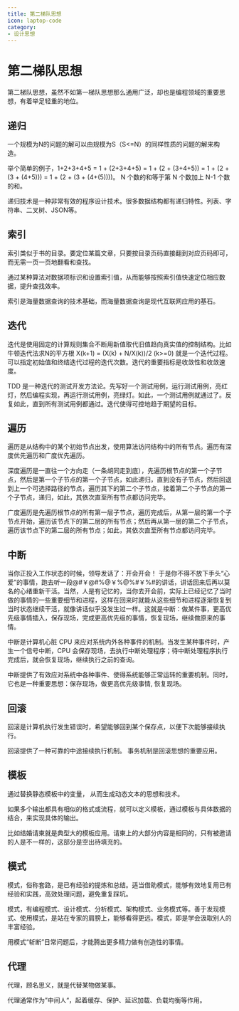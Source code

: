 ```yaml
---
title: 第二梯队思想
icon: laptop-code
category:
- 设计思想
---
```



# 第二梯队思想
第二梯队思想，虽然不如第一梯队思想那么通用广泛，却也是编程领域的重要思想，有着举足轻重的地位。


## 递归

一个规模为N的问题的解可以由规模为S（S<=N）的同样性质的问题的解来构造。

举个简单的例子，1+2+3+4+5 = 1 + (2+3+4+5) = 1 + (2 + (3+4+5)) = 1 + (2 + (3 + (4+5))) = 1 + (2 + (3 + (4+(5))))。 N 个数的和等于第 N 个数加上 N-1 个数的和。

递归技术是一种非常有效的程序设计技术。很多数据结构都有递归特性。列表、字符串、二叉树、JSON等。



## 索引

索引类似于书的目录。要定位某篇文章，只要按目录页码直接翻到对应页码即可，而无需一页一页地翻看和查找。

通过某种算法对数据项标识和设置索引值，从而能够按照索引值快速定位相应数据，提升查找效率。

索引是海量数据查询的技术基础，而海量数据查询是现代互联网应用的基石。



## 迭代

迭代是使用固定的计算规则集合不断用新值取代旧值趋向真实值的控制结构。比如牛顿迭代法求N的平方根 X(k+1) = (X(k) + N/X(k))/2 (k>=0) 就是一个迭代过程。可以指定初始值和终结迭代过程的迭代次数。迭代的重要指标是收敛性和收敛速度。

TDD 是一种迭代的测试开发方法论。先写好一个测试用例，运行测试用例，亮红灯，然后编程实现，再运行测试用例，亮绿灯。如此，一个测试用例就通过了。反复如此，直到所有测试用例都通过。迭代使得可控地趋于期望的目标。


## 遍历

遍历是从结构中的某个初始节点出发，使用算法访问结构中的所有节点。遍历有深度优先遍历和广度优先遍历。

深度遍历是一直往一个方向走（一条胡同走到底），先遍历根节点的第一个子节点，然后是第一个子节点的第一个子节点，如此递归，直到没有子节点，然后回退到上一个可选择路径的节点，遍历其下的第二个子节点，接着第二个子节点的第一个子节点，递归，如此，其依次直至所有节点都访问完毕。

广度遍历是先遍历根节点的所有第一层子节点，遍历完成后，从第一层的第一个子节点开始，遍历该节点下的第二层的所有节点；然后再从第一层的第二个子节点，遍历该节点下的第二层的所有节点；如此，其依次直至所有节点都访问完毕。



## 中断

当你正投入工作状态的时候，领导发话了：开会开会！ 于是你不得不放下手头“心爱”的事情，跑去听一段@#￥@#%@￥%@%#￥%#的讲话，讲话回来后再以莫名的心绪重新干活。当然，人是有记忆的，当你去开会前，实际上已经记忆了当时做的事情的一些重要细节和进程，这样在回来时就能从这些细节和进程逐渐恢复到当时状态继续干活，就像讲话似乎没发生过一样。这就是中断：做某件事，更高优先级事情插入，保存现场，完成更高优先级的事情，恢复现场，继续做原来的事情。

中断是计算机心脏 CPU 来应对系统内外各种事件的机制。当发生某种事件时，产生一个信号中断，CPU 会保存现场，去执行中断处理程序；待中断处理程序执行完成后，就会恢复现场，继续执行之前的查询。

中断提供了有效应对系统中各种事件、使得系统能够正常运转的重要机制。同时，它也是一种重要思想：保存现场，做更高优先级事情, 恢复现场。


## 回滚

回滚是计算机执行发生错误时，希望能够回到某个保存点，以便下次能够接续执行。

回滚提供了一种可靠的中途接续执行机制。 事务机制是回滚思想的重要应用。


## 模板

通过替换静态模板中的变量， 从而生成动态文本的思想和技术。

如果多个输出都具有相似的格式或流程，就可以定义模板，通过模板与具体数据的结合，来实现具体的输出。

比如结婚请柬就是典型大的模板应用。请柬上的大部分内容是相同的，只有被邀请的人是不一样的，这部分是空出待填充的。


## 模式

模式，俗称套路，是已有经验的提炼和总结。适当借助模式，能够有效地复用已有经验和实践，高效处理问题，避免重复踩坑。

模式，有编程模式、设计模式、分析模式、架构模式、业务模式等。善于发现模式、使用模式，是站在专家的肩膀上，能够看得更远。模式，即是学会汲取别人的丰富经验。

用模式“斩断”日常问题后，才能腾出更多精力做有创造性的事情。


## 代理

代理，顾名思义，就是代替某物做某事。

代理通常作为”中间人“，起着缓存、保护、延迟加载、负载均衡等作用。

